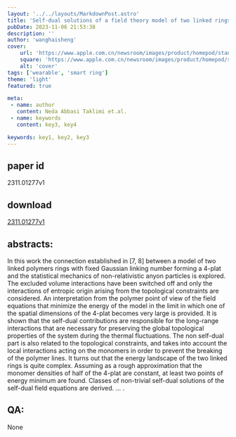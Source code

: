 ```yaml
---
layout: '../../layouts/MarkdownPost.astro'
title: 'Self-dual solutions of a field theory model of two linked rings'
pubDate: 2023-11-06 21:53:38
description: ''
author: 'wanghaisheng'
cover:
    url: 'https://www.apple.com.cn/newsroom/images/product/homepod/standard/Apple-HomePod-hero-230118_big.jpg.large_2x.jpg'
    square: 'https://www.apple.com.cn/newsroom/images/product/homepod/standard/Apple-HomePod-hero-230118_big.jpg.large_2x.jpg'
    alt: 'cover'
tags: ['wearable', 'smart ring'] 
theme: 'light'
featured: true

meta:
 - name: author
   content: Neda Abbasi Taklimi et.al.
 - name: keywords
   content: key3, key4

keywords: key1, key2, key3
---
```


## paper id
2311.01277v1
## download
[2311.01277v1](http://arxiv.org/abs/2311.01277v1)
## abstracts:
In this work the connection established in [7, 8] between a model of two linked polymers rings with fixed Gaussian linking number forming a 4-plat and the statistical mechanics of non-relativistic anyon particles is explored. The excluded volume interactions have been switched off and only the interactions of entropic origin arising from the topological constraints are considered. An interpretation from the polymer point of view of the field equations that minimize the energy of the model in the limit in which one of the spatial dimensions of the 4-plat becomes very large is provided. It is shown that the self-dual contributions are responsible for the long-range interactions that are necessary for preserving the global topological properties of the system during the thermal fluctuations. The non self-dual part is also related to the topological constraints, and takes into account the local interactions acting on the monomers in order to prevent the breaking of the polymer lines. It turns out that the energy landscape of the two linked rings is quite complex. Assuming as a rough approximation that the monomer densities of half of the 4-plat are constant, at least two points of energy minimum are found. Classes of non-trivial self-dual solutions of the self-dual field equations are derived. ... .
## QA:
None
